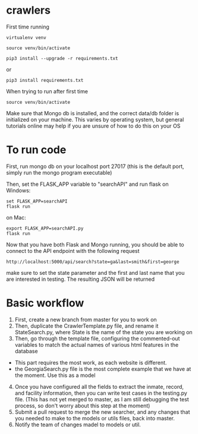 # crawlers

First time running
```
virtualenv venv

source venv/bin/activate
```
```
pip3 install --upgrade -r requirements.txt
```
or
```
pip3 install requirements.txt
```

When trying to run after first time
```
source venv/bin/activate
```
Make sure that Mongo db is installed, and the correct data/db folder is initialized on your machine.
This varies by operating system, but general tutorials online may help if you are unsure of how to do this on your OS


# To run code
First, run mongo db on your localhost port 27017 (this is the default port, simply run the mongo program executable)

Then, set the FLASK_APP variable to "searchAPI" and run flask
on Windows:
```
set FLASK_APP=searchAPI
flask run
```
on Mac:
```
export FLASK_APP=searchAPI.py
flask run
```

Now that you have both Flask and Mongo running, you should be able to connect to the API endpoint with the following request
```
http://localhost:5000/api/search?state=ga&last=smith&first=george
```
make sure to set the state parameter and the first and last name that you are interested in testing. The resulting JSON will be returned

# Basic workflow
1. First, create a new branch from master for you to work on
2. Then, duplicate the CrawlerTemplate.py file, and rename it StateSearch.py, where State is the name of the state you are working on
3. Then, go through the template file, configuring the commented-out variables to match the actual names of various html features in the database
  * This part requires the most work, as each website is different.
  * the GeorgiaSearch.py file is the most complete example that we have at the moment. Use this as a model
4. Once you have configured all the fields to extract the inmate, record, and facility information, then you can write test cases in the testing.py file. (This has not yet merged to master, as I am still debugging the test process, so don't worry about this step at the moment)
5. Submit a pull request to merge the new searcher, and any changes that you needed to make to the models or utils files, back into master.
6. Notify the team of changes madel to models or util.
